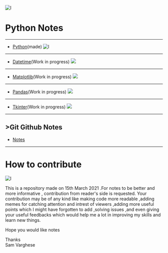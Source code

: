  ![l](https://thumbs.gfycat.com/BasicNearBlackbuck-size_restricted.gif)
 
 

# Python Notes

****

- [Python](Python_Basics.md)(made) 
![l](https://www.ethans.co.in/wp-content/uploads/2020/03/course-inner.jpg)

****

- [Datetime](Python_Notes/Datetime.md)(Work in progress) 
![](https://encrypted-tbn0.gstatic.com/images?q=tbn:ANd9GcTklKcuBRcggXKxnQgzZrwT-t1Ugh8vygn58Q&usqp=CAU)

****

- [Matplotlib](Python_Notes/Matplotlib.md)(Work in progress)
![](https://matplotlib.org/devdocs/_static/logo2_compressed.svg)

****

- [Pandas](Python_Notes/Pandas.md)(Work in progress)
![](https://upload.wikimedia.org/wikipedia/commons/thumb/e/ed/Pandas_logo.svg/1200px-Pandas_logo.svg.png)

****

- [Tkinter](Python_Notes/Tkinter.md)(Work in progress)
![](https://data.whicdn.com/images/62282152/original.gif)

****

## >Git Github Notes
  
 - [Notes](Git_Notes.md)

****

# How to contribute

 ![l](https://media4.giphy.com/media/3o7TKNjg8dxB5ysRnW/giphy.gif)

This is a repository made on 15th March 2021 .For notes to be better and more informative , contribution from reader's side is requested. Your contribution may be of any kind like making code more readable ,adding memes for catching attention and intrest of viewers ,adding more useful points which I might have forgotten to add ,solving issues ,and even giving your useful  feedbacks which would help me a lot in improving my skills and learn new things.

Hope you would like notes

Thanks<br>
Sam Varghese
